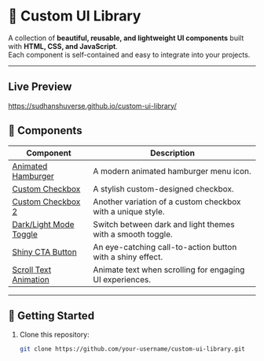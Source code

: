 # 🎨 Custom UI Library

A collection of **beautiful, reusable, and lightweight UI components** built with **HTML, CSS, and JavaScript**.  
Each component is self-contained and easy to integrate into your projects.

---

## Live Preview
https://sudhanshuverse.github.io/custom-ui-library/

## 📂 Components

| Component | Description |
|-----------|-------------|
| [Animated Hamburger](animated-hamburger/index.html) | A modern animated hamburger menu icon. |
| [Custom Checkbox](custom-checkbox/index.html) | A stylish custom-designed checkbox. |
| [Custom Checkbox 2](custom-checkbox2/index.html) | Another variation of a custom checkbox with a unique style. |
| [Dark/Light Mode Toggle](dark-light-toggle/index.html) | Switch between dark and light themes with a smooth toggle. |
| [Shiny CTA Button](shiny-cta-button/index.html) | An eye-catching call-to-action button with a shiny effect. |
| [Scroll Text Animation](scroll-text-animation/index.html) | Animate text when scrolling for engaging UI experiences. |

---

## 🚀 Getting Started

1. Clone this repository:
   ```bash
   git clone https://github.com/your-username/custom-ui-library.git
